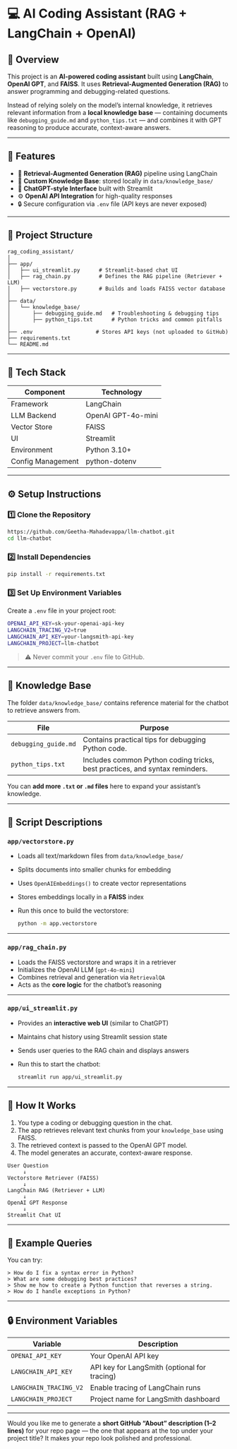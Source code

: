 # 💻 AI Coding Assistant (RAG + LangChain + OpenAI)

## 📘 Overview

This project is an **AI-powered coding assistant** built using **LangChain**, **OpenAI GPT**, and **FAISS**.
It uses **Retrieval-Augmented Generation (RAG)** to answer programming and debugging-related questions.

Instead of relying solely on the model’s internal knowledge, it retrieves relevant information from a **local knowledge base** — containing documents like `debugging_guide.md` and `python_tips.txt` — and combines it with GPT reasoning to produce accurate, context-aware answers.

---

## 🧠 Features

* 🧩 **Retrieval-Augmented Generation (RAG)** pipeline using LangChain
* 🧠 **Custom Knowledge Base**: stored locally in `data/knowledge_base/`
* 💬 **ChatGPT-style Interface** built with Streamlit
* ⚙️ **OpenAI API Integration** for high-quality responses
* 🔒 Secure configuration via `.env` file (API keys are never exposed)

---

## 🧩 Project Structure

```
rag_coding_assistant/
│
├── app/
│   ├── ui_streamlit.py      # Streamlit-based chat UI
│   ├── rag_chain.py         # Defines the RAG pipeline (Retriever + LLM)
│   ├── vectorstore.py       # Builds and loads FAISS vector database
│
├── data/
│   └── knowledge_base/
│       ├── debugging_guide.md   # Troubleshooting & debugging tips
│       ├── python_tips.txt      # Python tricks and common pitfalls
│
├── .env                    # Stores API keys (not uploaded to GitHub)
├── requirements.txt
└── README.md
```

---

## 🧰 Tech Stack

| Component         | Technology         |
| ----------------- | ------------------ |
| Framework         | LangChain          |
| LLM Backend       | OpenAI GPT-4o-mini |
| Vector Store      | FAISS              |
| UI                | Streamlit          |
| Environment       | Python 3.10+       |
| Config Management | python-dotenv      |

---

## ⚙️ Setup Instructions

### 1️⃣ Clone the Repository

```bash
https://github.com/Geetha-Mahadevappa/llm-chatbot.git
cd llm-chatbot
```

### 2️⃣ Install Dependencies

```bash
pip install -r requirements.txt
```

### 3️⃣ Set Up Environment Variables

Create a `.env` file in your project root:

```bash
OPENAI_API_KEY=sk-your-openai-api-key
LANGCHAIN_TRACING_V2=true
LANGCHAIN_API_KEY=your-langsmith-api-key
LANGCHAIN_PROJECT=llm-chatbot
```

> ⚠️ Never commit your `.env` file to GitHub.

---

## 🧠 Knowledge Base

The folder `data/knowledge_base/` contains reference material for the chatbot to retrieve answers from.

| File                 | Purpose                                                                     |
| -------------------- | --------------------------------------------------------------------------- |
| `debugging_guide.md` | Contains practical tips for debugging Python code.                          |
| `python_tips.txt`    | Includes common Python coding tricks, best practices, and syntax reminders. |

You can **add more `.txt` or `.md` files** here to expand your assistant’s knowledge.

---

## 🧩 Script Descriptions

### `app/vectorstore.py`

* Loads all text/markdown files from `data/knowledge_base/`
* Splits documents into smaller chunks for embedding
* Uses `OpenAIEmbeddings()` to create vector representations
* Stores embeddings locally in a **FAISS** index
* Run this once to build the vectorstore:

  ```bash
  python -m app.vectorstore
  ```

---

### `app/rag_chain.py`

* Loads the FAISS vectorstore and wraps it in a retriever
* Initializes the OpenAI LLM (`gpt-4o-mini`)
* Combines retrieval and generation via `RetrievalQA`
* Acts as the **core logic** for the chatbot’s reasoning

---

### `app/ui_streamlit.py`

* Provides an **interactive web UI** (similar to ChatGPT)
* Maintains chat history using Streamlit session state
* Sends user queries to the RAG chain and displays answers
* Run this to start the chatbot:

  ```bash
  streamlit run app/ui_streamlit.py
  ```

---

## 🧩 How It Works

1. You type a coding or debugging question in the chat.
2. The app retrieves relevant text chunks from your `knowledge_base` using FAISS.
3. The retrieved context is passed to the OpenAI GPT model.
4. The model generates an accurate, context-aware response.

```
User Question
     ↓
Vectorstore Retriever (FAISS)
     ↓
LangChain RAG (Retriever + LLM)
     ↓
OpenAI GPT Response
     ↓
Streamlit Chat UI
```

---

## 🧪 Example Queries

You can try:

```
> How do I fix a syntax error in Python?
> What are some debugging best practices?
> Show me how to create a Python function that reverses a string.
> How do I handle exceptions in Python?
```

---

## 🔒 Environment Variables

| Variable               | Description                                  |
| ---------------------- | -------------------------------------------- |
| `OPENAI_API_KEY`       | Your OpenAI API key                          |
| `LANGCHAIN_API_KEY`    | API key for LangSmith (optional for tracing) |
| `LANGCHAIN_TRACING_V2` | Enable tracing of LangChain runs             |
| `LANGCHAIN_PROJECT`    | Project name for LangSmith dashboard         |

---

Would you like me to generate a **short GitHub “About” description (1–2 lines)** for your repo page — the one that appears at the top under your project title?
It makes your repo look polished and professional.
